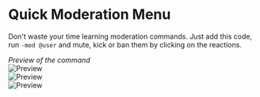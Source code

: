 # Quick Moderation Menu
Don't waste your time learning moderation commands. Just add this code, run `-mod @user` and mute, kick or ban them by clicking on the reactions.

*Preview of the command*  
![Preview](https://i.imgur.com/QRrJPtd.png)  
![Preview](https://i.imgur.com/lHDhAGB.png)  
![Preview](https://i.imgur.com/deZGjcv.png)  
